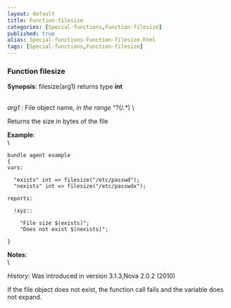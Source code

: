 ```yaml
---
layout: default
title: Function-filesize
categories: [Special-functions,Function-filesize]
published: true
alias: Special-functions-Function-filesize.html
tags: [Special-functions,Function-filesize]
---
```


### Function filesize

**Synopsis**: filesize(arg1) returns type **int**

\
 *arg1* : File object name, *in the range* "?(/.\*) \

Returns the size in bytes of the file

**Example**:\
 \

~~~~ {.verbatim}
bundle agent example
{     
vars:

  "exists" int => filesize("/etc/passwd");
  "nexists" int => filesize("/etc/passwdx");

reports:

  !xyz::

    "File size $(exists)";
    "Does not exist $(nexists)";

}
~~~~

**Notes**:\
 \

*History*: Was introduced in version 3.1.3,Nova 2.0.2 (2010)

If the file object does not exist, the function call fails and the
variable does not expand.
